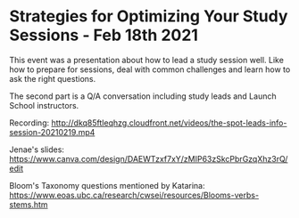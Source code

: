 # Strategies for Optimizing Your Study Sessions - Feb 18th 2021

This event was a presentation about how to lead a study session well. Like how to prepare for sessions, deal with common challenges and learn how to ask the right questions.

The second part is a Q/A conversation including study leads and Launch School instructors.

Recording: http://dkq85ftleqhzg.cloudfront.net/videos/the-spot-leads-info-session-20210219.mp4

Jenae's slides: https://www.canva.com/design/DAEWTzxf7xY/zMIP63zSkcPbrGzqXhz3rQ/edit

Bloom's Taxonomy questions mentioned by Katarina: https://www.eoas.ubc.ca/research/cwsei/resources/Blooms-verbs-stems.htm